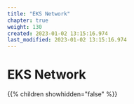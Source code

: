 ```yaml
---
title: "EKS Network"
chapter: true
weight: 130
created: 2023-01-02 13:15:16.974
last_modified: 2023-01-02 13:15:16.974
---
```


# EKS Network

{{% children showhidden="false" %}}

